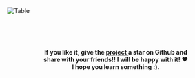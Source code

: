 

<br/><br/>
![Table](https://i.ibb.co/NmHys2L/screenshot.png)

<br/><br/><br/>

<p align="center">
   	<b>	
		If you like it, give the <a href="https://github.com/sidichrifahmedmaadh/u"> project </a>  a star on Github and <br/>
		share with your friends!! I will be happy with it! ❤️ <br/>
		I hope you learn something :).
	</b>
</p>
